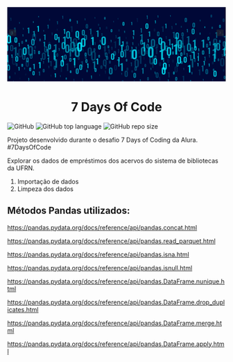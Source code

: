 <img src='img/seven.png'>
<h1 align="center">7 Days Of Code</h1>

![GitHub](https://img.shields.io/github/license/avellar1975/7DaysOfCode)
![GitHub top language](https://img.shields.io/github/languages/top/avellar1975/7DaysOfCode)
![GitHub repo size](https://img.shields.io/github/repo-size/avellar1975/7DaysOfCode?color=orange)





Projeto desenvolvido durante o desafio 7 Days of Coding da Alura.
#7DaysOfCode

Explorar os dados de empréstimos dos acervos do sistema de bibliotecas da UFRN.

1. Importação de dados
2. Limpeza dos dados

## Métodos Pandas utilizados:

https://pandas.pydata.org/docs/reference/api/pandas.concat.html

https://pandas.pydata.org/docs/reference/api/pandas.read_parquet.html

https://pandas.pydata.org/docs/reference/api/pandas.isna.html

https://pandas.pydata.org/docs/reference/api/pandas.isnull.html

https://pandas.pydata.org/docs/reference/api/pandas.DataFrame.nunique.html

https://pandas.pydata.org/docs/reference/api/pandas.DataFrame.drop_duplicates.html

https://pandas.pydata.org/docs/reference/api/pandas.DataFrame.merge.html

https://pandas.pydata.org/docs/reference/api/pandas.DataFrame.apply.html

